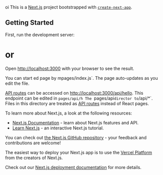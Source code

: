 oi This is a [Next.js](https://nextjs.org/) project bootstrapped with [`create-next-app`](https://github.com/vercel/next.js/tree/canary/packages/create-next-app).

## Getting Started

First, run the development server:

# or

Open [http://localhost:3000](http://localhost:3000) with your browser to see the result.

You can start ed page by mpages/index.js`. The page auto-updates as you edit the file.

[API routes](https:/routes/introduction) can be accessed on [http://localhost:3000/api/hello](http://localhost:3000/api/hello). This endpoint can be edited in `pages/api/h
The `pages/api` director to `/api/*`. Files in this directory are treated as [API routes](https://nextjs.org/docs/api-routes/introduction) instead of React pages.


To learn more about Next.js, a look at the following resources:

- [Next.js Documentation](https://nextjs.org/docs) - learn about Next.js features and API.
- [Learn Next.js](https://nextjs.org/learn) - an interactive Next.js tutorial.

You can check out [the Next.js GitHub repository](https://github.com/vercel/next.js/) - your feedback and contributions are welcome!


The easiest way to deploy your Next.js app is to use the [Vercel Platform](https://vercel.com/new?utm_medium=default-template&filter=next.js&utm_source=create-next-app&utm_campaign=create-next-app-readme) from the creators of Next.js.

Check out our [Next.js deployment documentation](https://nextjs.org/docs/deployment) for more details.
